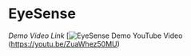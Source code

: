# EyeSense
*Demo Video Link*
[![EyeSense Demo YouTube Video]([https://github.com/kripat06/EyeSense/blob/c6034d4ea79df64c85a4d45124b9477f0e4e5ae9/images/eyesense_thumbnail.png])(https://youtu.be/ZuaWhez50MU)
